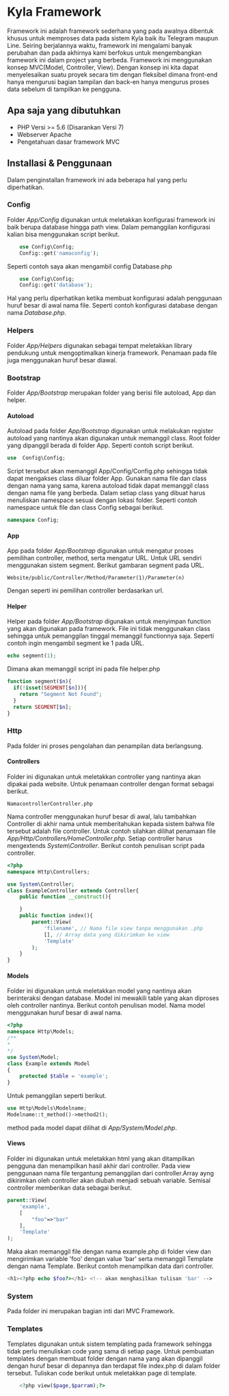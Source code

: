 # Kyla Framework
Framework ini adalah framework sederhana yang pada awalnya dibentuk khusus untuk memproses data pada sistem Kyla baik itu Telegram maupun Line. Seiring berjalannya waktu, framework ini mengalami banyak perubahan dan pada akhirnya kami berfokus untuk mengembangkan framework ini dalam project yang berbeda. Framework ini menggunakan konsep MVC(Model, Controller, View). Dengan konsep ini kita dapat menyelesaikan suatu proyek secara tim dengan fleksibel dimana front-end hanya mengurusi bagian tampilan dan back-en hanya mengurus proses data sebelum di tampilkan ke pengguna.

## Apa saja yang dibutuhkan
- PHP Versi >= 5.6 (Disarankan Versi 7)
- Webserver Apache
- Pengetahuan dasar framework MVC

## Installasi & Penggunaan
Dalam penginstallan framework ini ada beberapa hal yang perlu diperhatikan. 

### Config
Folder *App/Config* digunakan untuk meletakkan konfigurasi framework ini baik berupa database hingga path view. Dalam pemanggilan konfigurasi kalian bisa menggunakan script berikut.

```php
    use Config\Config;
    Config::get('namaconfig');
```

Seperti contoh saya akan mengambil config Database.php

```php
    use Config\Config;
    Config::get('database');
```

Hal yang perlu diperhatikan ketika membuat konfigurasi adalah penggunaan huruf besar di awal nama file. Seperti contoh konfigurasi database dengan nama *Database.php*.

### Helpers
Folder *App/Helpers* digunakan sebagai tempat meletakkan library pendukung untuk mengoptimalkan kinerja framework. Penamaan pada file juga menggunakan huruf besar diawal.

### Bootstrap
Folder *App/Bootstrap* merupakan folder yang berisi file autoload, App dan helper.

#### Autoload
Autoload pada folder *App/Bootstrap* digunakan untuk melakukan register autoload yang nantinya akan digunakan untuk memanggil class. Root folder yang dipanggil berada di folder App. Seperti contoh script berikut.

```php
use  Config\Config;
```
Script tersebut akan memanggil App/Config/Config.php sehingga tidak dapat mengakses class diluar folder App. Gunakan nama file dan class dengan nama yang sama, karena autoload tidak dapat memanggil class dengan nama file yang berbeda. Dalam setiap class yang dibuat harus menuliskan namespace sesuai dengan lokasi folder. Seperti contoh namespace untuk file dan class Config sebagai berikut.

```php
namespace Config;
```

#### App
App pada folder *App/Bootstrap* digunakan untuk mengatur proses pemilihan controller, method, serta mengatur URL. Untuk URL sendiri menggunakan sistem segment. Berikut gambaran segment pada URL.
```
Website/public/Controller/Method/Parameter(1)/Parameter(n)
```
Dengan seperti ini pemilihan controller berdasarkan url.
#### Helper
Helper pada folder *App/Bootstrap* digunakan untuk menyimpan function yang akan digunakan pada framework. File ini tidak menggunakan class sehingga untuk pemanggilan tinggal memanggil functionnya saja. Seperti contoh ingin mengambil segment ke 1 pada URL.

```php
echo segment(1);
```

Dimana akan memanggil script ini pada file helper.php

```php
function segment($n){
  if(!isset(SEGMENT[$n])){
    return "Segment Not Found";
  }
  return SEGMENT[$n];
}
```

### Http
Pada folder ini proses pengolahan dan penampilan data berlangsung.

#### Controllers
Folder ini digunakan untuk meletakkan controller yang nantinya akan dipakai pada website. Untuk penamaan controller dengan format sebagai berikut.

```
NamacontrollerController.php
```

Nama controller menggunakan huruf besar di awal, lalu tambahkan Controller di akhir nama untuk memberitahukan kepada sistem bahwa file tersebut adalah file controller. Untuk contoh silahkan dilihat penamaan file *App/Http/Controllers/HomeController.php*. Setiap controller harus mengextends *System\Controller*. Berikut contoh penulisan script pada controller.

```php
<?php 
namespace Http\Controllers;

use System\Controller;
class ExampleController extends Controller{
    public function __construct(){

    }
    public function index(){
        parent::View(
            'filename', // Nama file view tanpa menggunakan .php
            [], // Array data yang dikirimkan ke view
            'Template'
        );
    }
}
```
#### Models
Folder ini digunakan untuk meletakkan model yang nantinya akan berinteraksi dengan database. Model ini mewakili table yang akan diproses oleh controller nantinya. Berikut contoh penulisan model. Nama model menggunakan huruf besar di awal nama.

```php
<?php
namespace Http\Models;
/**
*     
*/
use System\Model;
class Example extends Model
{
    protected $table = 'example';
}
```

Untuk pemanggilan seperti berikut.

```php
use Http\Models\Modelname;
Modelname::t_method()->method2();
```

method pada model dapat dilihat di *App/System/Model.php*.

#### Views
Folder ini digunakan untuk meletakkan html yang akan ditampilkan pengguna dan menampilkan hasil akhir dari controller. Pada view penggunaan nama file tergantung pemanggilan dari controller.Array ayng dikirimkan oleh controller akan diubah menjadi sebuah variable. Semisal controller memberikan data sebagai berikut. 

```php
parent::View(
    'example',
    [
        "foo"=>"bar"
    ],
    'Template'
);
``` 

Maka akan memanggil file dengan nama example.php di folder view dan mengirimkan variable 'foo' dengan value 'bar' serta memanggil Template dengan nama Template. Berikut contoh menampilkan data dari controller.

```php
<h1><?php echo $foo?></h1> <!-- akan menghasilkan tulisan 'bar' -->
```

### System
Pada folder ini merupakan bagian inti dari MVC Framework.

### Templates
Templates digunakan untuk sistem templating pada framework sehingga tidak perlu menuliskan code yang sama di setiap page. Untuk pembuatan templates dengan membuat folder dengan nama yang akan dipanggil dengan huruf besar di depannya dan terdapat file index.php di dalam folder tersebut. Tuliskan code berikut untuk meletakkan page di template.

```php
    <?php view($page,$parram);?>         
```

